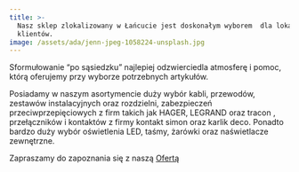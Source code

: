 ```yaml
---
title: >-
  Nasz sklep zlokalizowany w Łańcucie jest doskonałym wyborem  dla lokalnych
  klientów.
image: /assets/ada/jenn-jpeg-1058224-unsplash.jpg
---
```

Sformułowanie “po sąsiedzku” najlepiej odzwierciedla atmosferę i pomoc, którą oferujemy przy wyborze potrzebnych artykułów. 

Posiadamy w naszym asortymencie duży wybór kabli, przewodów,  zestawów instalacyjnych oraz rozdzielni, zabezpieczeń przeciwprzepięciowych z firm takich jak HAGER, LEGRAND oraz tracon ,  przełączników i kontaktów z firmy kontakt simon oraz karlik deco. Ponadto bardzo duży wybór oświetlenia LED, taśmy, żarówki oraz naświetlacze zewnętrzne. 

Zapraszamy do zapoznania się z naszą [Ofertą](/oferta)
